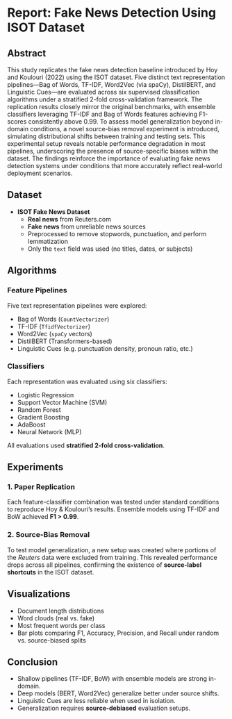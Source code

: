 # Report: Fake News Detection Using ISOT Dataset

## Abstract

This study replicates the fake news detection baseline introduced by Hoy and Koulouri (2022) using the ISOT dataset. Five distinct text representation pipelines—Bag of Words, TF-IDF, Word2Vec (via spaCy), DistilBERT, and Linguistic Cues—are evaluated across six supervised classification algorithms under a stratified 2-fold cross-validation framework. The replication results closely mirror the original benchmarks, with ensemble classifiers leveraging TF-IDF and Bag of Words features achieving F1-scores consistently above 0.99. To assess model generalization beyond in-domain conditions, a novel source-bias removal experiment is introduced, simulating distributional shifts between training and testing sets. This experimental setup reveals notable performance degradation in most pipelines, underscoring the presence of source-specific biases within the dataset. The findings reinforce the importance of evaluating fake news detection systems under conditions that more accurately reflect real-world deployment scenarios.

## Dataset

- **ISOT Fake News Dataset**  
  - **Real news** from Reuters.com  
  - **Fake news** from unreliable news sources  
  - Preprocessed to remove stopwords, punctuation, and perform lemmatization  
  - Only the `text` field was used (no titles, dates, or subjects)

## Algorithms

### Feature Pipelines

Five text representation pipelines were explored:

- Bag of Words (`CountVectorizer`)
- TF-IDF (`TfidfVectorizer`)
- Word2Vec (`spaCy` vectors)
- DistilBERT (Transformers-based)
- Linguistic Cues (e.g. punctuation density, pronoun ratio, etc.)

### Classifiers

Each representation was evaluated using six classifiers:

- Logistic Regression
- Support Vector Machine (SVM)
- Random Forest
- Gradient Boosting
- AdaBoost
- Neural Network (MLP)

All evaluations used **stratified 2-fold cross-validation**.

## Experiments

### 1. Paper Replication
Each feature-classifier combination was tested under standard conditions to reproduce Hoy & Koulouri’s results. Ensemble models using TF-IDF and BoW achieved **F1 > 0.99**.

### 2. Source-Bias Removal
To test model generalization, a new setup was created where portions of the *Reuters* data were excluded from training. This revealed performance drops across all pipelines, confirming the existence of **source-label shortcuts** in the ISOT dataset.

## Visualizations

- Document length distributions
- Word clouds (real vs. fake)
- Most frequent words per class
- Bar plots comparing F1, Accuracy, Precision, and Recall under random vs. source-biased splits


## Conclusion

- Shallow pipelines (TF-IDF, BoW) with ensemble models are strong in-domain.
- Deep models (BERT, Word2Vec) generalize better under source shifts.
- Linguistic Cues are less reliable when used in isolation.
- Generalization requires **source-debiased** evaluation setups.
